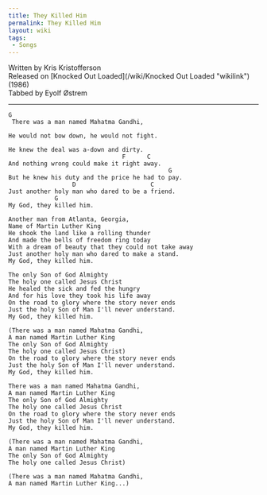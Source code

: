 ```yaml
---
title: They Killed Him
permalink: They Killed Him
layout: wiki
tags:
 - Songs
---
```


Written by Kris Kristofferson  
Released on [Knocked Out Loaded](/wiki/Knocked Out Loaded "wikilink") (1986)  
Tabbed by Eyolf Østrem

* * * * *

    G
     There was a man named Mahatma Gandhi,

    He would not bow down, he would not fight.

    He knew the deal was a-down and dirty.
                                    F      C
    And nothing wrong could make it right away.
                                                 G
    But he knew his duty and the price he had to pay.
                      D                     C
    Just another holy man who dared to be a friend.
                 G
    My God, they killed him.

    Another man from Atlanta, Georgia,
    Name of Martin Luther King
    He shook the land like a rolling thunder
    And made the bells of freedom ring today
    With a dream of beauty that they could not take away
    Just another holy man who dared to make a stand.
    My God, they killed him.

    The only Son of God Almighty
    The holy one called Jesus Christ
    He healed the sick and fed the hungry
    And for his love they took his life away
    On the road to glory where the story never ends
    Just the holy Son of Man I'll never understand.
    My God, they killed him.

    (There was a man named Mahatma Gandhi,
    A man named Martin Luther King
    The only Son of God Almighty
    The holy one called Jesus Christ)
    On the road to glory where the story never ends
    Just the holy Son of Man I'll never understand.
    My God, they killed him.

    There was a man named Mahatma Gandhi,
    A man named Martin Luther King
    The only Son of God Almighty
    The holy one called Jesus Christ
    On the road to glory where the story never ends
    Just the holy Son of Man I'll never understand.
    My God, they killed him.

    (There was a man named Mahatma Gandhi,
    A man named Martin Luther King
    The only Son of God Almighty
    The holy one called Jesus Christ)

    (There was a man named Mahatma Gandhi,
    A man named Martin Luther King...)
